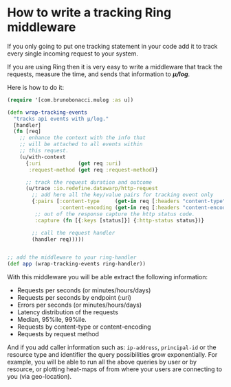 # How to write a tracking Ring middleware

If you only going to put one tracking statement in your code add it to
track every single incoming request to your system.

If you are using Ring then it is very easy to write a middleware
that track the requests, measure the time, and sends that information
to ***μ/log***.

Here is how to do it:

``` Clojure
(require '[com.brunobonacci.mulog :as u])

(defn wrap-tracking-events
  "tracks api events with μ/log."
  [handler]
  (fn [req]
    ;; enhance the context with the info that
    ;; will be attached to all events within
    ;; this request.
    (u/with-context
      {:uri            (get req :uri)
       :request-method (get req :request-method)}

      ;; track the request duration and outcome
      (u/trace :io.redefine.datawarp/http-request
        ;; add here all the key/value pairs for tracking event only
        {:pairs [:content-type     (get-in req [:headers "content-type"])
                 :content-encoding (get-in req [:headers "content-encoding"])]
         ;; out of the response capture the http status code.
         :capture (fn [{:keys [status]}] {:http-status status})}

        ;; call the request handler
        (handler req)))))


;; add the middleware to your ring-handler
(def app (wrap-tracking-events ring-handler))
```

With this middleware you will be able extract the following information:

  - Requests per seconds (or minutes/hours/days)
  - Requests per seconds by endpoint (:uri)
  - Errors per seconds (or minutes/hours/days)
  - Latency distribution of the requests
  - Median, 95%ile, 99%ile.
  - Requests by content-type or content-encoding
  - Requests by request method

And if you add caller information such as: `ip-address`,
`principal-id` or the resource type and identifier the query
possibilities grow exponentially. For example, you will be able to run
all the above queries by user or by resource, or plotting heat-maps of
from where your users are connecting to you (via geo-location).
